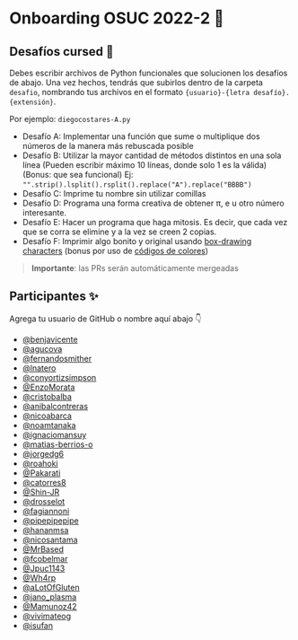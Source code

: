 # Onboarding OSUC 2022-2 🚀

## Desafíos cursed 🧙

Debes escribir archivos de Python funcionales que solucionen los desafíos de abajo. Una vez hechos, tendrás que subirlos dentro de la carpeta `desafio`, nombrando tus archivos en el formato `{usuario}-{letra desafío}.{extensión}`.

Por ejemplo: `diegocostares-A.py`


* Desafío A: Implementar una función que sume o multiplique dos números de la manera más rebuscada posible
* Desafío B: Utilizar la mayor cantidad de métodos distintos en una sola línea (Pueden escribir máximo 10 líneas, donde solo 1 es la válida) (Bonus: que sea funcional) 
Ej: `"".strip().lsplit().rsplit().replace("A").replace("BBBB")`
* Desafío C: Imprime tu nombre sin utilizar comillas
* Desafío D: Programa una forma creativa de obtener π, e u otro número interesante.
* Desafío E: Hacer un programa que haga mitosis. Es decir, que cada vez que se corra se elimine y a la vez se creen 2 copias.
* Desafío F: Imprimir algo bonito y original usando [box-drawing characters](https://en.wikipedia.org/wiki/Box-drawing_character) (bonus por uso de [códigos de colores](https://github.com/Textualize/rich/blob/master/README.es.md))

> **Importante**: las PRs serán automáticamente mergeadas 

## Participantes ✨

Agrega tu usuario de GitHub o nombre aquí abajo 👇

- [@benjavicente](https://github.com/benjavicente)
- [@agucova](https://github.com/agucova)
- [@fernandosmither](https://github.com/fernandosmither)
- [@lnatero](https://github.com/lnatero)
- [@conyortizsimpson](https://github.com/conyortizsimpson)
- [@EnzoMorata](https://github.com/EnzoMorata)
- [@cristobalba](https://github.com/cristobalba)
- [@anibalcontreras](https://github.com/anibalcontreras)
- [@nicoabarca](https://github.com/nicoabarca)
- [@noamtanaka](https://github.com/noamtanaka)
- [@ignaciomansuy](https://github.com/ignaciomansuy)
- [@matias-berrios-o](https://github.com/matias-berrios-o)
- [@jorgedg6](https://github.com/jorgedg6)
- [@roahoki](https://github.com/roahoki)
- [@Pakarati](https://github.com/Pakarati)
- [@catorres8](https://github.com/catorres8)
- [@Shin-JR](https://github.com/Shin-JR)
- [@drosselot](https://github.com/drosselot)
- [@fagiannoni](https://github.com/fagiannoni)
- [@pipepipepipe](https://github.com/pipepipepipe)
- [@hananmsa](https://github.com/hananmsa)
- [@nicosantama](https://github.com/nsantama)
- [@MrBased](https://github.com/mrbased)
- [@fcobelmar](https://github.com/fcobelmar)
- [@Jpuc1143](https://https://github.com/Jpuc1143)
- [@Wh4rp](https://github.com/Wh4rp)
- [@aLotOfGluten](https://github.com/aLotOfGluten)
- [@jano_plasma](https://github.com/aplaza2)
- [@Mamunoz42](https://github.com/Mamunoz42)
- [@vivimateog](https://github.com/vivimateog)
- [@isufan](https://github.com/isufan)

